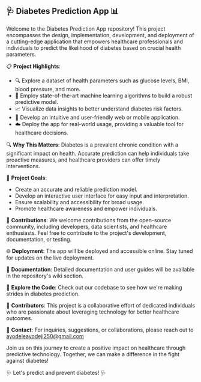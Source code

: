 ## 🩺 Diabetes Prediction App 📊

Welcome to the Diabetes Prediction App repository! This project encompasses the design, implementation, development, and deployment of a cutting-edge application that empowers healthcare professionals and individuals to predict the likelihood of diabetes based on crucial health parameters.

📋 **Project Highlights**:
- 🔍 Explore a dataset of health parameters such as glucose levels, BMI, blood pressure, and more.
- 🤖 Employ state-of-the-art machine learning algorithms to build a robust predictive model.
- 📈 Visualize data insights to better understand diabetes risk factors.
- 📲 Develop an intuitive and user-friendly web or mobile application.
- ☁️ Deploy the app for real-world usage, providing a valuable tool for healthcare decisions.

🔍 **Why This Matters**:
Diabetes is a prevalent chronic condition with a significant impact on health. Accurate prediction can help individuals take proactive measures, and healthcare providers can offer timely interventions.

🚀 **Project Goals**:
- Create an accurate and reliable prediction model.
- Develop an interactive user interface for easy input and interpretation.
- Ensure scalability and accessibility for broad usage.
- Promote healthcare awareness and empower individuals.

👥 **Contributions**:
We welcome contributions from the open-source community, including developers, data scientists, and healthcare enthusiasts. Feel free to contribute to the project's development, documentation, or testing.

🌐 **Deployment**:
The app will be deployed and accessible online. Stay tuned for updates on the live deployment.

📄 **Documentation**:
Detailed documentation and user guides will be available in the repository's wiki section.

📌 **Explore the Code**:
Check out our codebase to see how we're making strides in diabetes prediction.

🤝 **Contributors**:
This project is a collaborative effort of dedicated individuals who are passionate about leveraging technology for better healthcare outcomes.

📧 **Contact**:
For inquiries, suggestions, or collaborations, please reach out to ayodeleayodeji250@gmail.com

Join us on this journey to create a positive impact on healthcare through predictive technology. Together, we can make a difference in the fight against diabetes!

🩺 Let's predict and prevent diabetes! 🩺
